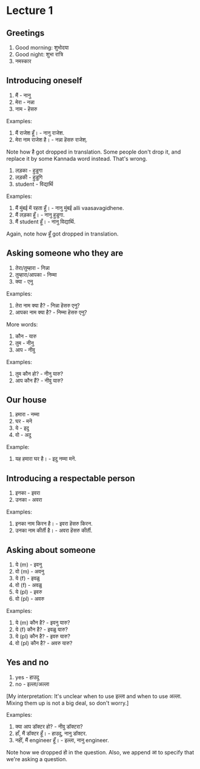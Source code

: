 # Lecture 1

## Greetings

1.  Good morning: शुभोदया
2.  Good night: शुभा रात्रि
3.  नमस्कार

## Introducing oneself

1.  मैं - नानु
2.  मेरा - नन्ना
3.  नाम - हॆसरु

Examples:

1.  मैं राजेश हूँ। - नानु राजेश.
2.  मेरा नाम राजेश है। - नन्ना हॆसरु राजेश्.

Note how है got dropped in translation. Some people don't drop it, and replace it by some Kannada word instead. That's wrong.

1.  लड़का - हुडुगा
2.  लड़की - हुडुगि
3.  student - विद्यार्थि

Examples:

1.  मैं मुंबई में रहता हूँ। - नानु मुंबई alli vaasavagidhene.
2.  मैं लड़का हूँ। - नानु हुडुगा.
3.  मैं student हूँ। - नानु विद्यार्थि.

Again, note how हूँ got dropped in translation.

## Asking someone who they are

1.  तेरा/तुम्हारा - निन्ना
2.  तुम्हारा/आपका - निम्मा
3.  क्या - एनु

Examples:

1.  तेरा नाम क्या है? - निन्ना हॆसरु एनु?
2.  आपका नाम क्या है? - निम्मा हॆसरु एनु?

More words:

1.  कौन - यारु
2.  तुम - नीनु
3.  आप - नीवु

Examples:

1.  तुम कौन हो? - नीनु यारु?
2.  आप कौन हैं? - नीवु यारु?

## Our house

1.  हमारा - नम्मा
2.  घर - मनॆ
3.  ये - इदु
4.  वो - अदु

Example:

1.  यह हमारा घर है। - इदु नम्मा मनॆ.

## Introducing a respectable person

1.  इनका - इवरा
2.  उनका - अवरा

Examples:

1.  इनका नाम किरन है। - इवरा हॆसरु किरन.
2.  उनका नाम कीर्ती है। - अवरा हॆसरु कीर्ती.

## Asking about someone

1.  ये (m) - इवनु
2.  वो (m) - अवनु
3.  ये (f) - इवळु
4.  वो (f) - अवळु
5.  ये (pl) - इवरु
6.  वो (pl) - अवरु

Examples:

1.  ये (m) कौन है? - इवनु यारु?
2.  ये (f) कौन है? - इवळु यारु?
3.  ये (pl) कौन है? - इवरु यारु?
4.  वो (pl) कौन है? - अवरु यारु?

## Yes and no

1.  yes - हाउदु
2.  no - इल्ला/अल्ला

[My interpretation: It's unclear when to use इल्ला and when to use अल्ला. Mixing them up is not a big deal, so don't worry.]

Examples:

1.  क्या आप डॉक्टर हो? - नीवु डॉक्टरा?
2.  हाँ, मैं डॉक्टर हूँ। - हाउदु, नानु डॉक्टर.
3.  नहीं, मैं engineer हूँ। - इल्ला, नानु engineer.

Note how we dropped हो in the question. Also, we append आ to specify that we're asking a question.
